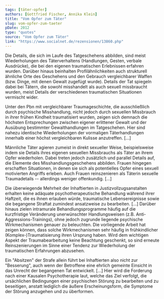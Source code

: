 ```yaml
---
tags: [täter-opfer]
authors: [Gottfried Fischer, Annika Klein]
title: "Vom Opfer zum Täter"
slug: vom-opfer-zum-taeter
pDate: 2012
type: "quotes"
source: "Vom Opfer zum Täter"
link: "https://www.socialnet.de/rezensionen/13860.php"
---
```


Die Details, die sich im Laufe des Tatgeschehens abbilden, sind meist Wiederholungen des Täterverhaltens (Handlungen, Gesten, verbale Ausdrücke), die bei den eigenen traumatischen Erlebnissen erfahren wurden. Darüber hinaus beinhalten Profilähnlichkeiten auch strukturell ähnliche Orte des Geschehens und den Gebrauch vergleichbarer Waffen (bzw. Dinge, mit denen Gewalt zugefügt wurde). Details der Tat spiegeln dabei bei Tätern, die sowohl misshandelt als auch sexuell missbraucht wurden, meist Details der verschiedenen traumatischen Situationen vermischt wider.

Unter den Pbn mit vergleichbarer Traumageschichte, die ausschließlich durch psychische Misshandlung, nicht jedoch durch sexuellen Missbrauch in ihrer frühen Kindheit traumatisiert wurden, zeigen sich demnach die höchsten Entsprechungen zwischen eigener erlittener Gewalt und der Ausübung bestimmter Gewalthandlungen im Tatgeschehen. Hier sind nahezu identische Wiederholungen der vormaligen Täterhandlungen innerhalb einer höchst vergleichbaren Kulisse anzutreffen. […]

Männliche Täter agieren zumeist in direkt sexueller Weise, beispielsweise indem sie Details ihres eigenen sexuellen Missbrauchs als Täter an ihrem Opfer wiederholen. Dabei treten jedoch zusätzlich und parallel Details auf, die Elemente des Misshandlungsgeschehens abbilden. Frauen hingegen erschaffen Situationen, in denen sie sich als potentielles Opfer eines sexuell motivierten Angriffs erleben. Auch Frauen reinszenieren als Täterin sexuelle Traumadetails -- allerdings weniger offenkundig. […]

Die überwiegende Mehrheit der Inhaftierten in Justizvollzugsanstalten erhalten keine adäquate psychotherapeutische Behandlung während ihrer Haftzeit, die es ihnen erlauben würde, traumatische Lebensereignisse sowie die begangene Straftat zumindest ansatzweise zu bearbeiten. […] Darüber hinaus zielen intramurale Behandlungsprogramme häufig auf die kurzfristige Veränderung unerwünschter Handlungsweisen (z.B. Anti-Aggressions-Trainings), ohne jedoch zugrunde liegende psychische Wirkmechanismen genauer zu beleuchten. Die vorliegende Arbeit hat zeigen können, dass solche Wirkmechanismen sehr häufig in frühkindlicher (Komplex-)Traumatisierung ihren Ursprung haben. Wird dem wichtigen Aspekt der Traumabearbeitung keine Beachtung geschenkt, so sind erneute Reinszenierungen im Sinne einer Tendenz zur Wiederholung der traumatischen Erfahrungen abzusehen.

Ein "Absitzen" der Strafe allein führt bei Inhaftierten also nicht zur "Besserung", auch wenn der Betroffene eine ehrlich gemeinte Einsicht in das Unrecht der begangenen Tat entwickelt. […] Hier wird die Forderung nach einer Kausalen Psychotherapie laut, welche das Ziel verfolgt, die ursächlichen Bedingungen einer psychischen Störung zu bearbeiten und zu beseitigen, anstatt lediglich die äußere Erscheinungsform, die Symptome der Störung anzugehen und zu überformen.
